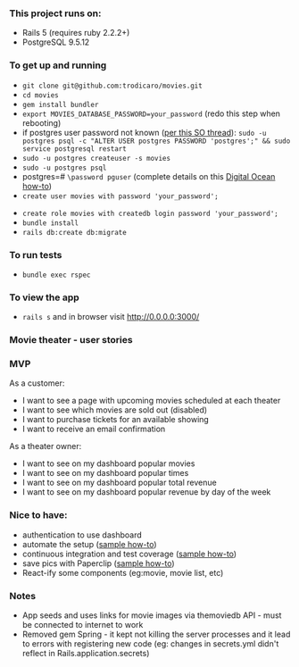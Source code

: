 ### This project runs on:
* Rails 5 (requires ruby 2.2.2+)
* PostgreSQL  9.5.12

### To get up and running
* `git clone git@github.com:trodicaro/movies.git`
* `cd movies`
* `gem install bundler`
* `export MOVIES_DATABASE_PASSWORD=your_password` (redo this step when rebooting)
* if postgres user password not known ([per this SO thread](https://stackoverflow.com/questions/7695962/postgresql-password-authentication-failed-for-user-postgres)): 
    `sudo -u postgres psql -c "ALTER USER postgres PASSWORD 'postgres';" && sudo service postgresql restart` 
* `sudo -u postgres createuser -s movies`
* `sudo -u postgres psql`
* postgres=# `\password pguser` (complete details on this [Digital Ocean how-to](https://www.digitalocean.com/community/tutorials/how-to-use-postgresql-with-your-ruby-on-rails-application-on-ubuntu-14-04))
* `create user movies with password 'your_password';`
<!-- * `create database movies_development; create database movies_test;` -->
* `create role movies with createdb login password 'your_password';`
* `bundle install`
* `rails db:create db:migrate`

### To run tests
* `bundle exec rspec`

### To view the app
* `rails s` and in browser visit http://0.0.0.0:3000/

### Movie theater - user stories

### MVP
As a customer:
* I want to see a page with upcoming movies scheduled at each theater
* I want to see which movies are sold out (disabled)
* I want to purchase tickets for an available showing
* I want to receive an email confirmation

As a theater owner:
* I want to see on my dashboard popular movies
* I want to see on my dashboard popular times
* I want to see on my dashboard popular total revenue
* I want to see on my dashboard popular revenue by day of the week

### Nice to have:
* authentication to use dashboard
* automate the setup ([sample how-to](https://www.digitalocean.com/community/tutorials/how-to-install-and-use-docker-on-ubuntu-16-04))
* continuous integration and test coverage ([sample how-to](https://medium.com/craft-academy/getting-started-with-rails-tests-continuous-integration-deployment-7b5bfec905a5))
* save pics with Paperclip ([sample how-to](http://julianveling.com/?p=18))
* React-ify some components (eg:movie, movie list, etc)

### Notes
* App seeds and uses links for movie images via themoviedb API - must be connected to internet to work
* Removed gem Spring - it kept not killing the server processes and it lead to errors with registering new code (eg: changes in secrets.yml didn't reflect in Rails.application.secrets)

